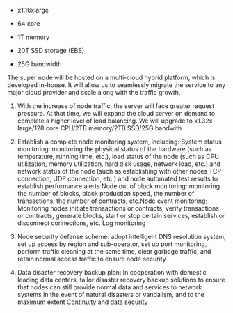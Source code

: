 - x1.16xlarge

- 64 core

- 1T memory

- 20T SSD storage (EBS)

- 25G bandwidth

The super node will be hosted on a multi-cloud hybrid platform, which is developed in-house. It will allow us to seamlessly migrate the service to any major cloud provider and scale along with the traffic growth.

1) With the increase of node traffic, the server will face greater request pressure. At that time, we will expand the cloud server on demand to complete a higher level of load balancing. 
We will upgrade to x1.32x large/128 core CPU/2TB memory/2TB SSD/25G bandwith

2) Establish a complete node monitoring system, including:
System status monitoring: monitoring the physical status of the hardware (such as temperature, running time, etc.), load status of the node (such as CPU utilization, memory utilization, hard disk usage, network load, etc.) and network status of the node (such as establishing with other nodes TCP connection, UDP connection, etc.) and node automated test results to establish performance alerts
Node out of block monitoring: monitoring the number of blocks, block production speed, the number of transactions, the number of contracts, etc.Node event monitoring: Monitoring nodes initiate transactions or contracts, verify transactions or contracts, generate blocks, start or stop certain services, establish or disconnect connections, etc.
Log monitoring

3) Node security defense scheme: adopt intelligent DNS resolution system, set up access by region and sub-operator, set up port monitoring, perform traffic cleaning at the same time, clear garbage traffic, and retain normal access traffic to ensure node security

4) Data disaster recovery backup plan: In cooperation with domestic leading data centers, tailor disaster recovery backup solutions to ensure that nodes can still provide normal data and services to network systems in the event of natural disasters or vandalism, and to the maximum extent Continuity and data security
